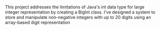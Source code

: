 This project addresses the limitations of Java's int data type for large integer representation by creating a BigInt class. I've designed a system to store and manipulate non-negative integers with up to 20 digits using an array-based digit representation
